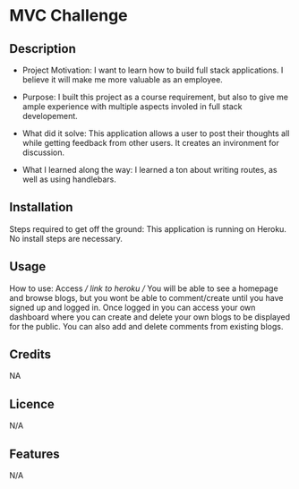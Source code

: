 
# MVC Challenge

## Description

- Project Motivation: I want to learn how to build full stack applications. I believe it will make me more valuable as an employee.

- Purpose: I built this project as a course requirement, but also to give me ample experience with multiple aspects involed in full stack developement.

- What did it solve: This application allows a user to post their thoughts all while getting feedback from other users. It creates an invironment for discussion.

- What I learned along the way: I learned a ton about writing routes, as well as using handlebars. 

## Installation

Steps required to get off the ground: This application is running on Heroku. No install steps are necessary.

## Usage

How to use: Access */ link to heroku /* You will be able to see a homepage and browse blogs, but you wont be able to comment/create until you have signed up and logged in. Once logged in you can access your own dashboard where you can create and delete your own blogs to be displayed for the public. You can also add and delete comments from existing blogs.

## Credits

NA

## Licence

N/A

## Features

N/A

